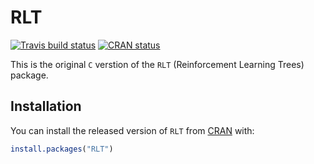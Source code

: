 # RLT

<!-- badges: start -->
[![Travis build status](https://travis-ci.com/teazrq/RLT.svg?branch=master)](https://travis-ci.com/teazrq/RLT)
[![CRAN status](https://www.r-pkg.org/badges/version/RLT)](https://CRAN.R-project.org/package=RLT)
<!-- badges: end -->

This is the original `C` verstion of the `RLT` (Reinforcement Learning Trees) package.

## Installation

You can install the released version of `RLT` from [CRAN](https://CRAN.R-project.org/package=RLT) with:

``` r
install.packages("RLT")
```
